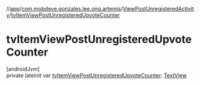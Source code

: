 //[app](../../../index.md)/[com.mobdeve.gonzales.lee.ong.artemis](../index.md)/[ViewPostUnregisteredActivity](index.md)/[tvItemViewPostUnregisteredUpvoteCounter](tv-item-view-post-unregistered-upvote-counter.md)

# tvItemViewPostUnregisteredUpvoteCounter

[androidJvm]\
private lateinit var [tvItemViewPostUnregisteredUpvoteCounter](tv-item-view-post-unregistered-upvote-counter.md): [TextView](https://developer.android.com/reference/kotlin/android/widget/TextView.html)
